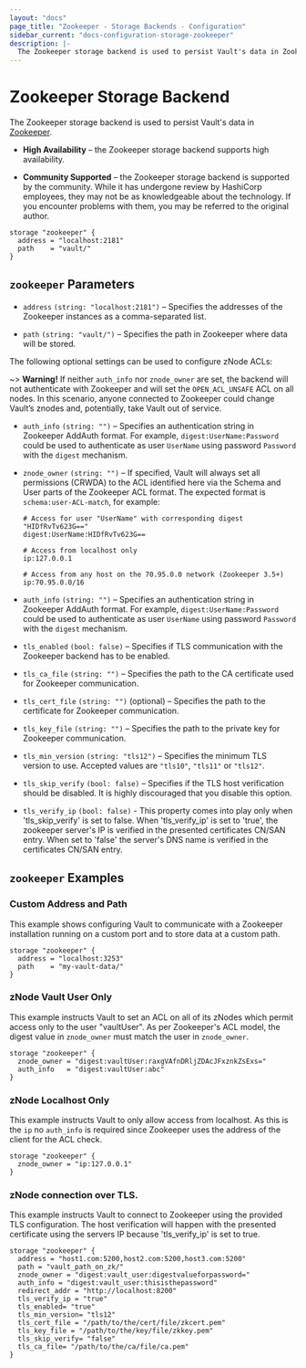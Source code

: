 ```yaml
---
layout: "docs"
page_title: "Zookeeper - Storage Backends - Configuration"
sidebar_current: "docs-configuration-storage-zookeeper"
description: |-
  The Zookeeper storage backend is used to persist Vault's data in Zookeeper.
---
```


# Zookeeper Storage Backend

The Zookeeper storage backend is used to persist Vault's data in
[Zookeeper][zk].

- **High Availability** – the Zookeeper storage backend supports high
  availability.

- **Community Supported** – the Zookeeper storage backend is supported by the
  community. While it has undergone review by HashiCorp employees, they may not
  be as knowledgeable about the technology. If you encounter problems with them,
  you may be referred to the original author.

```hcl
storage "zookeeper" {
  address = "localhost:2181"
  path    = "vault/"
}
```

## `zookeeper` Parameters

- `address` `(string: "localhost:2181")` – Specifies the addresses of the
  Zookeeper instances as a comma-separated list.

- `path` `(string: "vault/")` – Specifies the path in Zookeeper where data will
  be stored.

The following optional settings can be used to configure zNode ACLs:

~> **Warning!** If neither `auth_info` nor `znode_owner` are set, the backend
will not authenticate with Zookeeper and will set the `OPEN_ACL_UNSAFE` ACL on
all nodes. In this scenario, anyone connected to Zookeeper could change Vault’s
znodes and, potentially, take Vault out of service.

- `auth_info` `(string: "")` – Specifies an authentication string in Zookeeper
  AddAuth format. For example, `digest:UserName:Password` could be used to
  authenticate as user `UserName` using password `Password` with the `digest`
  mechanism.

- `znode_owner` `(string: "")` – If specified, Vault will always set all
  permissions (CRWDA) to the ACL identified here via the Schema and User parts
  of the Zookeeper ACL format. The expected format is `schema:user-ACL-match`,
  for example:

    ```text
    # Access for user "UserName" with corresponding digest "HIDfRvTv623G=="
    digest:UserName:HIDfRvTv623G==
    ```

    ```text
    # Access from localhost only
    ip:127.0.0.1
    ```

    ```text
    # Access from any host on the 70.95.0.0 network (Zookeeper 3.5+)
    ip:70.95.0.0/16
    ```

- `auth_info` `(string: "")` – Specifies an authentication string in Zookeeper
  AddAuth format. For example, `digest:UserName:Password` could be used to
  authenticate as user `UserName` using password `Password` with the `digest`
  mechanism.

- `tls_enabled` `(bool: false)` – Specifies if TLS communication with the Zookeeper
   backend has to be enabled.

- `tls_ca_file` `(string: "")` – Specifies the path to the CA certificate used
  for Zookeeper communication.

- `tls_cert_file` `(string: "")` (optional) – Specifies the path to the
  certificate for Zookeeper communication.

- `tls_key_file` `(string: "")` – Specifies the path to the private key for
  Zookeeper communication.

- `tls_min_version` `(string: "tls12")` – Specifies the minimum TLS version to
  use. Accepted values are `"tls10"`, `"tls11"` or `"tls12"`.

- `tls_skip_verify` `(bool: false)` – Specifies if the TLS host verification
  should be disabled. It is highly discouraged that you disable this option.

- `tls_verify_ip` `(bool: false)` - This property comes into play only when
  'tls_skip_verify' is set to false. When 'tls_verify_ip' is set to 'true', the
  zookeeper server's IP is verified in the presented certificates CN/SAN entry. 
  When set to 'false' the server's DNS name is verified in the certificates CN/SAN entry.


## `zookeeper` Examples

### Custom Address and Path

This example shows configuring Vault to communicate with a Zookeeper
installation running on a custom port and to store data at a custom path.

```hcl
storage "zookeeper" {
  address = "localhost:3253"
  path    = "my-vault-data/"
}
```

### zNode Vault User Only

This example instructs Vault to set an ACL on all of its zNodes which permit
access only to the user "vaultUser". As per Zookeeper's ACL model, the digest
value in `znode_owner` must match the user in `znode_owner`.

```hcl
storage "zookeeper" {
  znode_owner = "digest:vaultUser:raxgVAfnDRljZDAcJFxznkZsExs="
  auth_info   = "digest:vaultUser:abc"
}
```

### zNode Localhost Only

This example instructs Vault to only allow access from localhost. As this is the
`ip` no `auth_info` is required since Zookeeper uses the address of the client
for the ACL check.

```hcl
storage "zookeeper" {
  znode_owner = "ip:127.0.0.1"
}
```

### zNode connection over TLS.

This example instructs Vault to connect to Zookeeper using the provided TLS configuration. The host verification will happen with the presented certificate using the servers IP because 'tls_verify_ip' is set to true.

```hcl
storage "zookeeper" {
  address = "host1.com:5200,host2.com:5200,host3.com:5200"
  path = "vault_path_on_zk/"
  znode_owner = "digest:vault_user:digestvalueforpassword="
  auth_info = "digest:vault_user:thisisthepassword"
  redirect_addr = "http://localhost:8200"
  tls_verify_ip = "true"
  tls_enabled= "true"
  tls_min_version= "tls12"
  tls_cert_file = "/path/to/the/cert/file/zkcert.pem"
  tls_key_file = "/path/to/the/key/file/zkkey.pem"
  tls_skip_verify= "false"
  tls_ca_file= "/path/to/the/ca/file/ca.pem"
}
```

[zk]: https://zookeeper.apache.org/
